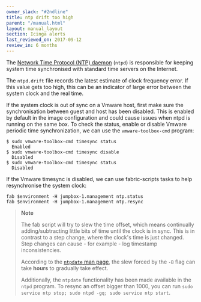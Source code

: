 ```yaml
---
owner_slack: "#2ndline"
title: ntp drift too high
parent: "/manual.html"
layout: manual_layout
section: Icinga alerts
last_reviewed_on: 2017-09-12
review_in: 6 months
---
```


The [Network Time Protocol (NTP) daemon](http://doc.ntp.org/4.1.0/ntpd.htm) (`ntpd`) is responsible for keeping system
time synchronised with standard time servers on the Internet.

The `ntpd.drift` file records the latest estimate of clock frequency error. If this value gets too high, this can be
an indicator of large error between the system clock and the real time.

If the system clock is out of sync on a Vmware host, first make sure the synchronisation between guest and host has been
disabled. This is enabled by default in the image configuration and could cause issues when ntpd is running on the same box.
To check the status, enable or disable Vmware periodic time synchronization, we can use the `vmware-toolbox-cmd` program:

    $ sudo vmware-toolbox-cmd timesync status
      Enabled
    $ sudo vmware-toolbox-cmd timesync disable
      Disabled
    $ sudo vmware-toolbox-cmd timesync status
      Disabled

If the Vmware timesync is disabled, we can use fabric-scripts tasks to help resynchronise the system clock:

    fab $environment -H jumpbox-1.management ntp.status
    fab $environment -H jumpbox-1.management ntp.resync

> **Note**
>
> The fab script will try to slew the time offset, which means continually adding/subtracting little bits of time until
> the clock is in sync. This is in contrast to a step change, where the clock's time is just changed. Step changes
> can cause - for example - log timestamp inconsistencies.  
>
> According to the [`ntpdate` man page](https://www.freebsd.org/cgi/man.cgi?query=ntpdate&sektion=8), the slew forced
> by the `-B` flag can take **hours** to gradually take effect.
>
> Additionally, the `ntpdate` functionality has been made available in the `ntpd` program. To resync an offset bigger than
> 1000, you can run `sudo service ntp stop; sudo ntpd -gq; sudo service ntp start`.
